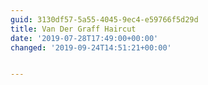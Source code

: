 ```yaml
---
guid: 3130df57-5a55-4045-9ec4-e59766f5d29d
title: Van Der Graff Haircut
date: '2019-07-28T17:49:00+00:00'
changed: '2019-09-24T14:51:21+00:00'


---
```


